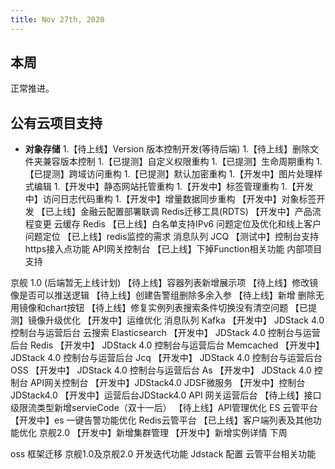 ```yaml
---
title: Nov 27th, 2020
---
```


## 本周

正常推进。
## 公有云项目支持

- **对象存储**
1.【待上线】Version 版本控制开发(等待后端)
1.【待上线】删除文件夹兼容版本控制
1.【已提测】自定义权限重构
1.【已提测】生命周期重构
1.【已提测】跨域访问重构
1.【已提测】默认加密重构
1.【开发中】图片处理样式编辑
1.【开发中】静态网站托管重构
1.【开发中】标签管理重构
1.【开发中】访问日志代码重构
1.【开发中】增量数据同步重构
【开发中】对象标签开发
【已上线】金融云配置部署联调
Redis迁移工具(RDTS)
【开发中】产品流程变更
云缓存 Redis
【已上线】白名单支持IPv6 问题定位及优化和线上客户问题定位
【已上线】redis监控的需求
消息队列 JCQ
【测试中】控制台支持https接入点功能
API网关控制台
【已上线】下掉Function相关功能
内部项目支持

京舰 1.0 (后端暂无上线计划)
【待上线】容器列表新增展示项
【待上线】修改镜像是否可以推送逻辑
【待上线】创建告警组删除多余入参
【待上线】新增 删除无用镜像和chart按钮
【待上线】修复实例列表搜索条件切换没有清空问题
【已提测】镜像升级优化
【开发中】运维优化
消息队列 Kafka
【开发中】 JDStack 4.0 控制台与运营后台
云搜索 Elasticsearch
【开发中】 JDStack 4.0 控制台与运营后台
Redis
【开发中】 JDStack 4.0 控制台与运营后台
Memcached
【开发中】 JDStack 4.0 控制台与运营后台
Jcq
【开发中】 JDStack 4.0 控制台与运营后台
OSS
【开发中】 JDStack 4.0 控制台与运营后台
As
【开发中】 JDStack 4.0 控制台
API网关控制台
【开发中】JDStack4.0
JDSF微服务
【开发中】控制台JDStack4.0
【开发中】运营后台JDStack4.0
API 网关运营后台
【待上线】接口级限流类型新增servieCode（双十一后）
【待上线】API管理优化
ES 云管平台
【开发中】es 一键告警功能优化
Redis云管平台
【已上线】客户端列表及其他功能优化
京舰2.0
【开发中】新增集群管理
【开发中】新增实例详情
下周

oss 框架迁移
京舰1.0及京舰2.0 开发迭代功能
Jdstack 配置
云管平台相关功能